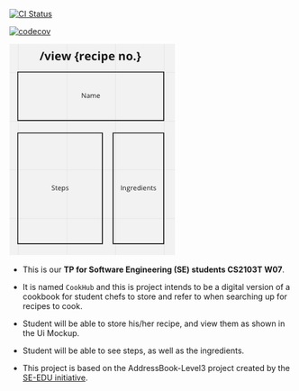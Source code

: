 [![CI Status](https://github.com/se-edu/addressbook-level3/workflows/Java%20CI/badge.svg)](https://github.com/se-edu/addressbook-level3/actions)

[![codecov](https://codecov.io/gh/nus-cs2103-AY2223S2/tp/branch/master/graph/badge.svg?token=SNV76O467D)](https://codecov.io/gh/nus-cs2103-AY2223S2/tp)

![Ui](docs/images/Ui.png)

* This is our **TP for Software Engineering (SE) students CS2103T W07**.<br>

* It is named `CookHub` and this is project intends to be a digital version of a cookbook for student chefs to store and refer to when searching up for recipes to cook.
* Student will be able to store his/her recipe, and view them as shown in the Ui Mockup.
* Student will be able to see steps, as well as the ingredients.

* This project is based on the AddressBook-Level3 project created by the [SE-EDU initiative](https://se-education.org).

